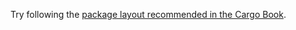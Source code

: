 Try following the [package layout recommended in the Cargo Book](https://doc.rust-lang.org/cargo/guide/project-layout.html).